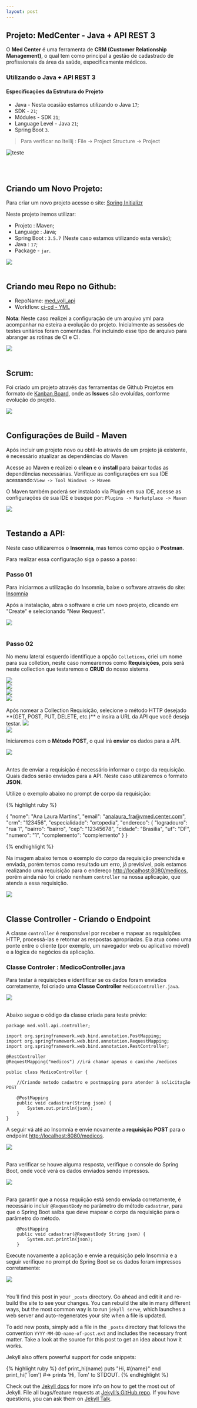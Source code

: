 ```yaml
---
layout: post
---
```


##  Projeto: MedCenter - Java + API REST 3

O **Med Center** é uma ferramenta de **CRM (Customer Relationship Management)**, o qual tem como principal a gestão de cadastrado de profissionais da área da saúde, especificamente médicos. 

### Utilizando o Java + API REST 3

#### Especificações da Estrutura do Projeto

- Java - Nesta ocasião estamos utilizando o Java `17`;
- SDK - `21`;
- Módules - SDK `21`;
- Language Level - Java `21`;
- Spring Boot `3`.

> Para verificar no Itellij : File -> Project Structure -> Project

<!-- <img src="/img_03.png/"/> -->

![teste](/img/img_03.png)

<br>
<br>

## Criando um Novo Projeto:

Para criar um novo projeto acesse o site: <a href="https://start.spring.io/" target="_blank">Spring Initializr</a>

Neste projeto iremos utilizar:

- Projetc : Maven;
- Language : Java;
- Spring Boot : `3.5.7` (Neste caso estamos utilizando esta versão);
- Java : `17`;
- Package - `jar`.

<img src="/img/img_05.png"/>
<br>
<br>

## Criando meu Repo no Github:

- RepoName: <a href="https://github.com/analaurafra/med_voll_api" target="_blank">med_voll_api</a>
- Workflow: <a href="https://github.com/analaurafra/med_voll_api/blob/main/.github/workflows/ci-cd.yml" target="_blank">ci-cd - YML</a>

**Nota**: Neste caso realizei a configuração de um arquivo yml para acompanhar na esteira a evolução do projeto.
Inicialmente as sessões de testes unitários foram comentadas.
Foi incluindo esse tipo de arquivo para abranger as rotinas de CI e CI.

<img src="/img/img_02.png"/>
<br>
<br>

## Scrum:

Foi criado um projeto através das ferramentas de Github Projetos em formato de <a href="https://github.com/users/analaurafra/projects/1/views/1" target="_blank">Kanban Board</a>, onde as **Issues** são evoluídas, conforme evolução
do projeto.

<img src="/img/img_05.png"/>
<br>
<br>


## Configurações de Build - Maven

Após incluir um projeto novo ou obtê-lo através de um projeto já existente, é necessário atualizar as dependências do Maven

Acesse ao Maven e realizei o **clean** e o **install** para baixar todas as dependências necessárias. Verifique as configurações em sua IDE acessando:`View -> Tool Windows -> Maven`

O Maven também poderá ser instalado via Plugin em sua IDE, acesse as configurações de sua IDE e busque por: `Plugins -> Marketplace -> Maven`

<img src="/img/img_04.png"/>
<br>
<br>



## Testando a API:

Neste caso utilizaremos o **Insomnia**, mas temos como opção o **Postman**.

Para realizar essa configuração siga o passo a passo:

### Passo 01
Para iniciarmos a utilização do Insomnia, baixe o software através do site: [Insomnia](https://insomnia.rest/download)

Após a instalação, abra o software e crie um novo projeto, clicando em "Create" e selecionando "New Request".

<img src="/img/img_06_01.png"/>
<br>
<br>


### Passo 02
No menu lateral esquerdo identifique a opção `Colletions`, criei um nome para sua colletion, neste caso nomearemos como **Requisições**, pois será neste collection que testaremos o **CRUD** do nosso sistema.

<img src="/img/img_06_02.png"/>
<br>

<img src="/img/img_06_03.png"/>
<br>

<img src="/img/img_06_04.png"/>
<br>

<img src="/img/img_06_05.png"/>
<br>
<br>
Após nomear a Collection Requisição, selecione o método HTTP desejado **(GET, POST, PUT, DELETE, etc.)** e insira a URL da API que você deseja testar.

<img src="/img/img_06_06.png"/>
<br>

<img src="/img/img_06_07.png"/>
<br>


Iniciaremos com o **Método POST**, o qual irá **enviar** os dados para a API.

<img src="/img/img_06_08.png"/>
<br>
<br>

Antes de enviar a requisição é necessário informar o corpo da requisição. Quais dados serão enviados para a API.
Neste caso utilizaremos o formato **JSON**. 

Utilize o exemplo abaixo no prompt de corpo da requisição:


{% highlight ruby %}

{
"nome": "Ana Laura Martins",
"email": "analaura_fra@vmed.center.com",
"crm": "123456",
"especialidade": "ortopedia",
"endereco": {
    "logradouro": "rua 1",
    "bairro": "bairro",
    "cep": "12345678",
    "cidade": "Brasilia",
    "uf": "DF",
    "numero": "1",
    "complemento": "complemento"
    }
}

{% endhighlight %}


Na imagem abaixo temos o exemplo do corpo da requisição preenchida e enviada, porém temos como resultado um erro, já previsível, pois estamos realizando uma requisição para o endereço <a href="http://localhost:8080/medicos" target="_blank">http://localhost:8080/medicos</a>, porém ainda não foi criado nenhum `controller` na nossa aplicação, que atenda a essa requisição.

<img src="/img/img_06_09.png"/>
<br>
<br>

## Classe Controller - Criando o Endpoint

A classe `controller` é responsável por receber e mapear as requisições HTTP, processá-las e retornar as respostas apropriadas. Ela atua como uma ponte entre o cliente (por exemplo, um navegador web ou aplicativo móvel) e a lógica de negócios da aplicação.

### Classe Controler : MedicoController.java

Para testar à requisições e identificar se os dados foram enviados corretamente, foi criado uma **Classe Controller** `MedicoController.java`.

<img src="/img/img_06_12.png"/>
<br>
<br>

Abaixo segue o código da classe criada para teste prévio:

```
package med.voll.api.controller;

import org.springframework.web.bind.annotation.PostMapping;
import org.springframework.web.bind.annotation.RequestMapping;
import org.springframework.web.bind.annotation.RestController;

@RestController
@RequestMapping("medicos") //irá chamar apenas o caminho /medicos

public class MedicoController {

    //Criando metodo cadastro e postmapping para atender à solicitação POST

    @PostMapping
    public void cadastrar(String json) {
        System.out.println(json);
    }
}

```

A seguir vá até ao Insomnia e envie novamente a **requisição POST** para o endpoint [http://localhost:8080/medicos](http://localhost:8080/medicos).

<img src="/img/img_06_10.png"/>
<br>
<br>  

Para verificar se houve alguma resposta, verifique o console do Spring Boot, onde você verá os dados enviados sendo impressos.

<img src="/img/img_06_11.png"/>
<br>
<br>

Para garantir que a nossa requiição está sendo enviada corretamente, é necessário incluir `@RequestBody` no parâmetro do método `cadastrar`, para que o Spring Boot saiba que deve mapear o corpo da requisição para o parâmetro do método.

```
    @PostMapping
    public void cadastrar(@RequestBody String json) {
        System.out.println(json);
    }
```

Execute novamente a aplicação e envie a requisição pelo Insomnia e a seguir verifique no prompt do Spring Boot se os dados foram impressos corretamente:

<img src="/img/img_06_13.png"/>
<br>
<br>



You’ll find this post in your `_posts` directory. Go ahead and edit it and re-build the site to see your changes. You can rebuild the site in many different ways, but the most common way is to run `jekyll serve`, which launches a web server and auto-regenerates your site when a file is updated.

To add new posts, simply add a file in the `_posts` directory that follows the convention `YYYY-MM-DD-name-of-post.ext` and includes the necessary front matter. Take a look at the source for this post to get an idea about how it works.

Jekyll also offers powerful support for code snippets:

{% highlight ruby %}
def print_hi(name)
  puts "Hi, #{name}"
end
print_hi('Tom')
#=> prints 'Hi, Tom' to STDOUT.
{% endhighlight %}

Check out the [Jekyll docs][jekyll-docs] for more info on how to get the most out of Jekyll. File all bugs/feature requests at [Jekyll’s GitHub repo][jekyll-gh]. If you have questions, you can ask them on [Jekyll Talk][jekyll-talk].

[jekyll-docs]: http://jekyllrb.com/docs/home
[jekyll-gh]:   https://github.com/jekyll/jekyll
[jekyll-talk]: https://talk.jekyllrb.com/
